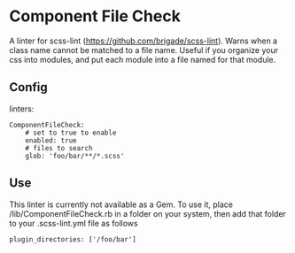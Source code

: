Component File Check
===
A linter for scss-lint (https://github.com/brigade/scss-lint). Warns when a class name cannot be matched to a file name. Useful if you organize your css into modules, and put each module into a file named for that module. 

Config
---

linters:

    ComponentFileCheck:
        # set to true to enable
        enabled: true
        # files to search
        glob: 'foo/bar/**/*.scss'

Use
---
This linter is currently not available as a Gem. To use it, place /lib/ComponentFileCheck.rb in a folder on your system, then add that folder to your .scss-lint.yml file as follows

    plugin_directories: ['/foo/bar']